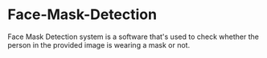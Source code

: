 # Face-Mask-Detection
Face Mask Detection system is a software that's used to check whether the person in the provided image is wearing a mask or not.
